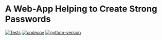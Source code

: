 # A Web-App Helping to Create Strong Passwords

[![Tests](https://github.com/cxan96/strong-but-simple-passwords/actions/workflows/tests.yaml/badge.svg)](https://github.com/cxan96/strong-but-simple-passwords/actions/workflows/tests.yaml)
[![codecov](https://codecov.io/gh/cxan96/strong-but-simple-passwords/branch/main/graph/badge.svg)](https://codecov.io/gh/cxan96/strong-but-simple-passwords)
[![python-version](https://img.shields.io/badge/python-3.9-blue)](https://img.shields.io/badge/python-3.9-blue)

